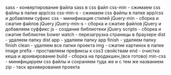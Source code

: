sass - конвертирование файла sass в css файл
css-min - сжимаем css файлы в папке app/css
css-min-s - сжимаем css файлы в папке app/css и добавляем суфикс
css - минификация стилей
jQuery-min - сборка и сжатие файлов jQuery
jQuery-min-s - сборка и сжатие файлов jQuery и добавляем суффикс
js - создание библиотеки jQuery
scripts - сборка и сжатие библиотек bower
watch - перезагрузка страницы в браузере
dist - удаляем папку dist
app - удаляем папку app
finish - удаляем папку finish
clean - удаляем все папки проекта
img - сжатие картинок в папке image
prefix - проставляем префиксы к css3 свойствам
end - очистка кеша и архивирование
build - сборка на продакшен,(все готово)
min-css - минифицируем css файлы и сохраняем туда же и с тем же названием
zip - таск архивирования проекта